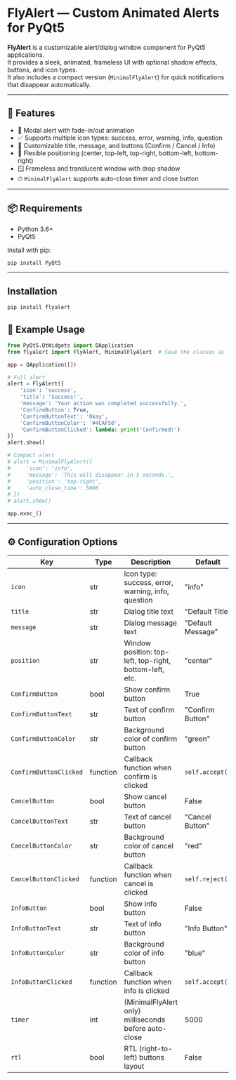 # FlyAlert — Custom Animated Alerts for PyQt5

**FlyAlert** is a customizable alert/dialog window component for PyQt5 applications.  
It provides a sleek, animated, frameless UI with optional shadow effects, buttons, and icon types.  
It also includes a compact version (`MinimalFlyAlert`) for quick notifications that disappear automatically.

---

## 🚀 Features

- 🔘 Modal alert with fade-in/out animation
- ✅ Supports multiple icon types: success, error, warning, info, question
- 🎨 Customizable title, message, and buttons (Confirm / Cancel / Info)
- 🧭 Flexible positioning (center, top-left, top-right, bottom-left, bottom-right)
- 🪟 Frameless and translucent window with drop shadow
- ⏱ `MinimalFlyAlert` supports auto-close timer and close button

---

## 📦 Requirements

- Python 3.6+
- PyQt5

Install with pip:

```bash
pip install PyQt5
```

---

## Installation

```bash
pip install flyalert
```

## 🧪 Example Usage

```python
from PyQt5.QtWidgets import QApplication
from flyalert import FlyAlert, MinimalFlyAlert  # Save the classes as flyalert.py

app = QApplication([])

# Full alert
alert = FlyAlert({
    'icon': 'success',
    'title': 'Success!',
    'message': 'Your action was completed successfully.',
    'ConfirmButton': True,
    'ConfirmButtonText': 'Okay',
    'ConfirmButtonColor': '#4CAF50',
    'ConfirmButtonClicked': lambda: print('Confirmed!')
})
alert.show()

# Compact alert
# alert = MinimalFlyAlert({
#     'icon': 'info',
#     'message': 'This will disappear in 5 seconds.',
#     'position': 'top-right',
#     'auto_close_time': 5000
# })
# alert.show()

app.exec_()
```

---

## ⚙️ Configuration Options

| Key                    | Type     | Description                                             | Default           |
|------------------------|----------|---------------------------------------------------------|-------------------|
| `icon`                 | str      | Icon type: success, error, warning, info, question      | "info"            |
| `title`                | str      | Dialog title text                                       | "Default Title"   |
| `message`              | str      | Dialog message text                                     | "Default Message" |
| `position`             | str      | Window position: top-left, top-right, bottom-left, etc. | "center"          |
| `ConfirmButton`        | bool     | Show confirm button                                     | True              |
| `ConfirmButtonText`    | str      | Text of confirm button                                  | "Confirm Button"  |
| `ConfirmButtonColor`   | str      | Background color of confirm button                      | "green"           |
| `ConfirmButtonClicked` | function | Callback function when confirm is clicked               | `self.accept()`   |
| `CancelButton`         | bool     | Show cancel button                                      | False             |
| `CancelButtonText`     | str      | Text of cancel button                                   | "Cancel Button"   |
| `CancelButtonColor`    | str      | Background color of cancel button                       | "red"             |
| `CancelButtonClicked`  | function | Callback function when cancel is clicked                | `self.reject()`   |
| `InfoButton`           | bool     | Show info button                                        | False             |
| `InfoButtonText`       | str      | Text of info button                                     | "Info Button"     |
| `InfoButtonColor`      | str      | Background color of info button                         | "blue"            |
| `InfoButtonClicked`    | function | Callback function when info is clicked                  | `self.accept()`   |
| `timer`                | int      | (MinimalFlyAlert only) milliseconds before auto-close   | 5000              |
| `rtl`                  | bool     | RTL (right-to-left) buttons layout                      | False             |
